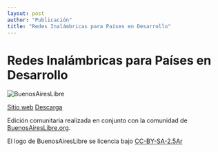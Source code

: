 ```yaml
---
layout: post
author: "Publicación"
title: "Redes Inalámbricas para Países en Desarrollo"
---
```


Redes Inalámbricas para Países en Desarrollo
============================================

![BuenosAiresLibre](http://wiki.buenosaireslibre.org/LogoBAL?action=AttachFile&do=get&target=LogoBAL.png)

[Sitio web][1] [Descarga][2]

Edición comunitaria realizada en conjunto con la comunidad de
[BuenosAiresLibre.org][3].

El logo de BuenosAiresLibre se licencia bajo [CC-BY-SA-2.5Ar][4]


[1]: http://wndw.net/ "Sitio web RIPD"
[2]: http://wndw.net/pdf/wndw3-es/wndw3-es-ebook.pdf "Descargar RIPD en español"
[3]: http://buenosaireslibre.org "BAL"
[4]: http://creativecommons.org/licenses/by-sa/2.5/ar/ "Licencia del logo"
